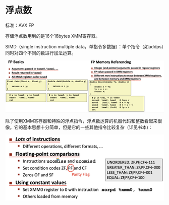 # 浮点数

标准：AVX FP

存储浮点数用到的是16个16bytes XMM寄存器。

SIMD（single instruction multiple data，单指令多数据）：单个指令（如addps）同时对四个不同的数进行加法运算。

![image-20230404072206393](image/image-20230404072206393.png)

除了使用XMM寄存器和特殊的浮点指令，浮点数运算的机器代码和整数看起来很像。它的基本思想十分简单，但是它的一些其他指令比较复杂（详见书本)：

![image-20230404072229475](image/image-20230404072229475.png)

